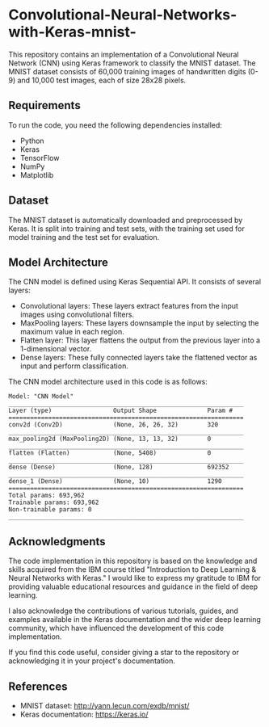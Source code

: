 # Convolutional-Neural-Networks-with-Keras-mnist-

This repository contains an implementation of a Convolutional Neural Network (CNN) using Keras framework to classify the MNIST dataset. The MNIST dataset consists of 60,000 training images of handwritten digits (0-9) and 10,000 test images, each of size 28x28 pixels.

## Requirements
To run the code, you need the following dependencies installed:

- Python 
- Keras 
- TensorFlow 
- NumPy 
- Matplotlib
  
## Dataset
The MNIST dataset is automatically downloaded and preprocessed by Keras. It is split into training and test sets, with the training set used for model training and the test set for evaluation.

## Model Architecture
The CNN model is defined using Keras Sequential API. It consists of several layers:

- Convolutional layers: These layers extract features from the input images using convolutional filters.
- MaxPooling layers: These layers downsample the input by selecting the maximum value in each region.
- Flatten layer: This layer flattens the output from the previous layer into a 1-dimensional vector.
- Dense layers: These fully connected layers take the flattened vector as input and perform classification.

The CNN model architecture used in this code is as follows:

```
Model: "CNN Model"
_________________________________________________________________
Layer (type)                 Output Shape              Param #
=================================================================
conv2d (Conv2D)              (None, 26, 26, 32)        320
_________________________________________________________________
max_pooling2d (MaxPooling2D) (None, 13, 13, 32)        0
_________________________________________________________________
flatten (Flatten)            (None, 5408)              0
_________________________________________________________________
dense (Dense)                (None, 128)               692352
_________________________________________________________________
dense_1 (Dense)              (None, 10)                1290
=================================================================
Total params: 693,962
Trainable params: 693,962
Non-trainable params: 0
_________________________________________________________________
```

## Acknowledgments
The code implementation in this repository is based on the knowledge and skills acquired from the IBM course titled "Introduction to Deep Learning & Neural Networks with Keras." I would like to express my gratitude to IBM for providing valuable educational resources and guidance in the field of deep learning.

I also acknowledge the contributions of various tutorials, guides, and examples available in the Keras documentation and the wider deep learning community, which have influenced the development of this code implementation.

If you find this code useful, consider giving a star to the repository or acknowledging it in your project's documentation.

## References
- MNIST dataset: http://yann.lecun.com/exdb/mnist/
- Keras documentation: https://keras.io/
